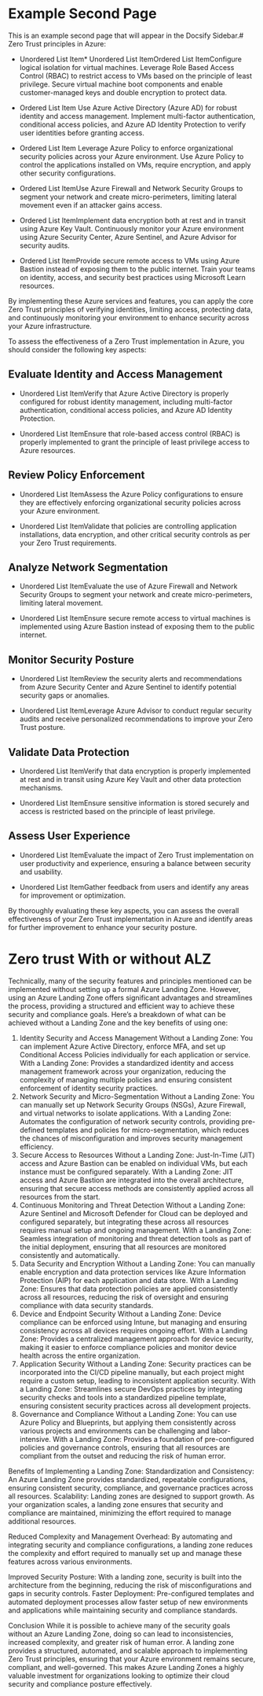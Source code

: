# Example Second Page

This is an example second page that will appear in the Docsify Sidebar.# Zero Trust principles in Azure:

  * Unordered List Item* Unordered List ItemOrdered List ItemConfigure logical isolation for virtual machines. Leverage Role Based Access Control (RBAC) to restrict access to VMs based on the principle of least privilege. Secure virtual machine boot components and enable customer-managed keys and double encryption to protect data.

  * Ordered List Item Use Azure Active Directory (Azure AD) for robust identity and access management. Implement multi-factor authentication, conditional access policies, and Azure AD Identity Protection to verify user identities before granting access.

  * Ordered List Item Leverage Azure Policy to enforce organizational security policies across your Azure environment. Use Azure Policy to control the applications installed on VMs, require encryption, and apply other security configurations.

  * Ordered List ItemUse Azure Firewall and Network Security Groups to segment your network and create micro-perimeters, limiting lateral movement even if an attacker gains access.

  * Ordered List ItemImplement data encryption both at rest and in transit using Azure Key Vault. Continuously monitor your Azure environment using Azure Security Center, Azure Sentinel, and Azure Advisor for security audits.

  * Ordered List ItemProvide secure remote access to VMs using Azure Bastion instead of exposing them to the public internet. Train your teams on identity, access, and security best practices using Microsoft Learn resources.

By implementing these Azure services and features, you can apply the core Zero Trust principles of verifying identities, limiting access, protecting data, and continuously monitoring your environment to enhance security across your Azure infrastructure.

To assess the effectiveness of a Zero Trust implementation in Azure, you should consider the following key aspects:

## Evaluate Identity and Access Management

  * Unordered List ItemVerify that Azure Active Directory is properly configured for robust identity management, including multi-factor authentication, conditional access policies, and Azure AD Identity Protection.

  * Unordered List ItemEnsure that role-based access control (RBAC) is properly implemented to grant the principle of least privilege access to Azure resources.

## Review Policy Enforcement

  * Unordered List ItemAssess the Azure Policy configurations to ensure they are effectively enforcing organizational security policies across your Azure environment.

  * Unordered List ItemValidate that policies are controlling application installations, data encryption, and other critical security controls as per your Zero Trust requirements.

## Analyze Network Segmentation

  * Unordered List ItemEvaluate the use of Azure Firewall and Network Security Groups to segment your network and create micro-perimeters, limiting lateral movement.

  * Unordered List ItemEnsure secure remote access to virtual machines is implemented using Azure Bastion instead of exposing them to the public internet.

## Monitor Security Posture

  * Unordered List ItemReview the security alerts and recommendations from Azure Security Center and Azure Sentinel to identify potential security gaps or anomalies.

  * Unordered List ItemLeverage Azure Advisor to conduct regular security audits and receive personalized recommendations to improve your Zero Trust posture.

## Validate Data Protection

  * Unordered List ItemVerify that data encryption is properly implemented at rest and in transit using Azure Key Vault and other data protection mechanisms.

  * Unordered List ItemEnsure sensitive information is stored securely and access is restricted based on the principle of least privilege.

## Assess User Experience

  * Unordered List ItemEvaluate the impact of Zero Trust implementation on user productivity and experience, ensuring a balance between security and usability.

  * Unordered List ItemGather feedback from users and identify any areas for improvement or optimization.

By thoroughly evaluating these key aspects, you can assess the overall effectiveness of your Zero Trust implementation in Azure and identify areas for further improvement to enhance your security posture.

# Zero trust With or without ALZ
Technically, many of the security features and principles mentioned can be implemented without setting up a formal Azure Landing Zone. However, using an Azure Landing Zone offers significant advantages and streamlines the process, providing a structured and efficient way to achieve these security and compliance goals. Here’s a breakdown of what can be achieved without a Landing Zone and the key benefits of using one:

1. Identity Security and Access Management
Without a Landing Zone: You can implement Azure Active Directory, enforce MFA, and set up Conditional Access Policies individually for each application or service.
With a Landing Zone: Provides a standardized identity and access management framework across your organization, reducing the complexity of managing multiple policies and ensuring consistent enforcement of identity security practices.
2. Network Security and Micro-Segmentation
Without a Landing Zone: You can manually set up Network Security Groups (NSGs), Azure Firewall, and virtual networks to isolate applications.
With a Landing Zone: Automates the configuration of network security controls, providing pre-defined templates and policies for micro-segmentation, which reduces the chances of misconfiguration and improves security management efficiency.
3. Secure Access to Resources
Without a Landing Zone: Just-In-Time (JIT) access and Azure Bastion can be enabled on individual VMs, but each instance must be configured separately.
With a Landing Zone: JIT access and Azure Bastion are integrated into the overall architecture, ensuring that secure access methods are consistently applied across all resources from the start.
4. Continuous Monitoring and Threat Detection
Without a Landing Zone: Azure Sentinel and Microsoft Defender for Cloud can be deployed and configured separately, but integrating these across all resources requires manual setup and ongoing management.
With a Landing Zone: Seamless integration of monitoring and threat detection tools as part of the initial deployment, ensuring that all resources are monitored consistently and automatically.
5. Data Security and Encryption
Without a Landing Zone: You can manually enable encryption and data protection services like Azure Information Protection (AIP) for each application and data store.
With a Landing Zone: Ensures that data protection policies are applied consistently across all resources, reducing the risk of oversight and ensuring compliance with data security standards.
6. Device and Endpoint Security
Without a Landing Zone: Device compliance can be enforced using Intune, but managing and ensuring consistency across all devices requires ongoing effort.
With a Landing Zone: Provides a centralized management approach for device security, making it easier to enforce compliance policies and monitor device health across the entire organization.
7. Application Security
Without a Landing Zone: Security practices can be incorporated into the CI/CD pipeline manually, but each project might require a custom setup, leading to inconsistent application security.
With a Landing Zone: Streamlines secure DevOps practices by integrating security checks and tools into a standardized pipeline template, ensuring consistent security practices across all development projects.
8. Governance and Compliance
Without a Landing Zone: You can use Azure Policy and Blueprints, but applying them consistently across various projects and environments can be challenging and labor-intensive.
With a Landing Zone: Provides a foundation of pre-configured policies and governance controls, ensuring that all resources are compliant from the outset and reducing the risk of human error.

Benefits of Implementing a Landing Zone:
Standardization and Consistency: An Azure Landing Zone provides standardized, repeatable configurations, ensuring consistent security, compliance, and governance practices across all resources.
Scalability: Landing zones are designed to support growth. As your organization scales, a landing zone ensures that security and compliance are maintained, minimizing the effort required to manage additional resources.

Reduced Complexity and Management Overhead: By automating and integrating security and compliance configurations, a landing zone reduces the complexity and effort required to manually set up and manage these features across various environments.

Improved Security Posture: With a landing zone, security is built into the architecture from the beginning, reducing the risk of misconfigurations and gaps in security controls.
Faster Deployment: Pre-configured templates and automated deployment processes allow faster setup of new environments and applications while maintaining security and compliance standards.

Conclusion
While it is possible to achieve many of the security goals without an Azure Landing Zone, doing so can lead to inconsistencies, increased complexity, and greater risk of human error. A landing zone provides a structured, automated, and scalable approach to implementing Zero Trust principles, ensuring that your Azure environment remains secure, compliant, and well-governed. This makes Azure Landing Zones a highly valuable investment for organizations looking to optimize their cloud security and compliance posture effectively.